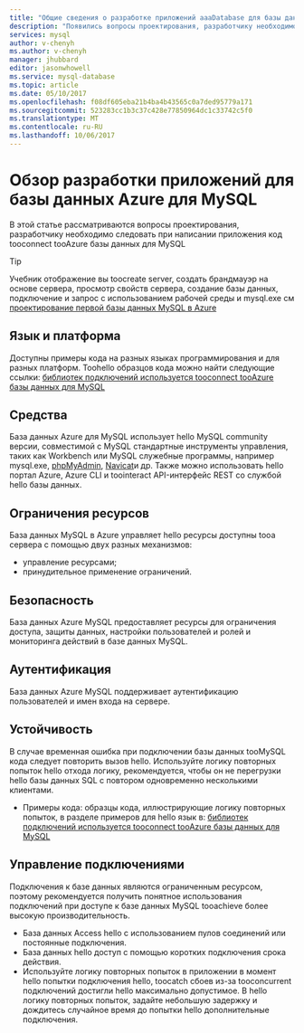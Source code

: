 ```yaml
---
title: "Общие сведения о разработке приложений aaaDatabase для базы данных Azure для MySQL | Документы Microsoft"
description: "Появились вопросы проектирования, разработчику необходимо следовать при написании приложения код tooconnect tooAzure базы данных для MySQL"
services: mysql
author: v-chenyh
ms.author: v-chenyh
manager: jhubbard
editor: jasonwhowell
ms.service: mysql-database
ms.topic: article
ms.date: 05/10/2017
ms.openlocfilehash: f08df605eba21b4ba4b43565c0a7ded95779a171
ms.sourcegitcommit: 523283cc1b3c37c428e77850964dc1c33742c5f0
ms.translationtype: MT
ms.contentlocale: ru-RU
ms.lasthandoff: 10/06/2017
---
```

# <a name="application-development-overview-for-azure-database-for-mysql"></a>Обзор разработки приложений для базы данных Azure для MySQL 
В этой статье рассматриваются вопросы проектирования, разработчику необходимо следовать при написании приложения код tooconnect tooAzure базы данных для MySQL 

> [!TIP]
> Учебник отображение вы toocreate server, создать брандмауэр на основе сервера, просмотр свойств сервера, создание базы данных, подключение и запрос с использованием рабочей среды и mysql.exe см [проектирование первой базы данных MySQL в Azure](tutorial-design-database-using-portal.md)

## <a name="language-and-platform"></a>Язык и платформа
Доступны примеры кода на разных языках программирования и для разных платформ. Toohello образцов кода можно найти следующие ссылки: [библиотек подключений используется tooconnect tooAzure базы данных для MySQL](concepts-connection-libraries.md)

## <a name="tools"></a>Средства
База данных Azure для MySQL использует hello MySQL community версии, совместимой с MySQL стандартные инструменты управления, таких как Workbench или MySQL служебные программы, например mysql.exe, [phpMyAdmin](https://www.phpmyadmin.net/), [Navicat](https://www.navicat.com/products/navicat-for-mysql)и др. Также можно использовать hello портал Azure, Azure CLI и toointeract API-интерфейс REST со службой hello базы данных.

## <a name="resource-limitations"></a>Ограничения ресурсов
База данных MySQL в Azure управляет hello ресурсы доступны tooa сервера с помощью двух разных механизмов: 
- управление ресурсами; 
- принудительное применение ограничений.

## <a name="security"></a>Безопасность
База данных Azure MySQL предоставляет ресурсы для ограничения доступа, защиты данных, настройки пользователей и ролей и мониторинга действий в базе данных MySQL.

## <a name="authentication"></a>Аутентификация
База данных Azure MySQL поддерживает аутентификацию пользователей и имен входа на сервере.

## <a name="resiliency"></a>Устойчивость
В случае временная ошибка при подключении базы данных tooMySQL кода следует повторить вызов hello. Используйте логику повторных попыток hello отхода логику, рекомендуется, чтобы он не перегрузки hello базы данных SQL с повтором одновременно несколькими клиентами.

- Примеры кода: образцы кода, иллюстрирующие логику повторных попыток, в разделе примеров для hello язык в: [библиотек подключений используется tooconnect tooAzure базы данных для MySQL](concepts-connection-libraries.md)

## <a name="managing-connections"></a>Управление подключениями
Подключения к базе данных являются ограниченным ресурсом, поэтому рекомендуется получить понятное использования подключений при доступе к базе данных MySQL tooachieve более высокую производительность.
- База данных Access hello с использованием пулов соединений или постоянные подключения.
- База данных hello доступ с помощью коротких подключения срока действия. 
- Используйте логику повторных попыток в приложении в момент hello попытки подключения hello, toocatch сбоев из-за tooconcurrent подключений достигли hello максимально допустимое. В hello логику повторных попыток, задайте небольшую задержку и дождитесь случайное время до попытки hello дополнительные подключения.
